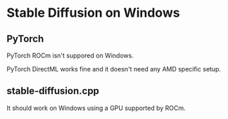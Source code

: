 # Stable Diffusion on Windows

## PyTorch

PyTorch ROCm isn't suppored on Windows.

PyTorch DirectML works fine and it doesn't need any AMD specific setup.

## stable-diffusion.cpp

It should work on Windows using a GPU supported by ROCm.
